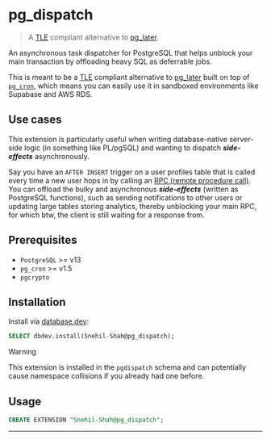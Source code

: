# pg_dispatch

> A [TLE](https://github.com/aws/pg_tle) compliant alternative to [pg_later](https://github.com/ChuckHend/pg_later).

An asynchronous task dispatcher for PostgreSQL that helps unblock your main transaction by offloading heavy SQL as deferrable jobs.

This is meant to be a [TLE](https://github.com/aws/pg_tle) compliant alternative to [pg_later](https://github.com/ChuckHend/pg_later) built on top of [`pg_cron`](https://github.com/citusdata/pg_cron), which means you can easily use it in sandboxed environments like Supabase and AWS RDS.

## Use cases

This extension is particularly useful when writing database-native server-side logic (in something like PL/pgSQL) and wanting to dispatch **_side-effects_** asynchronously.

Say you have an `AFTER INSERT` trigger on a user profiles table that is called every time a new user hops in by calling an [RPC (remote procedure call)](https://docs.postgrest.org/en/v12/references/api/functions.html).
You can offload the bulky and asynchronous **_side-effects_** (written as PostgreSQL functions), such as sending notifications to other users or updating large tables storing analytics, thereby unblocking your main RPC, for which btw, the client is still waiting for a response from.

## Prerequisites

- `PostgreSQL` >= v13
- `pg_cron` >= v1.5
- `pgcrypto`

## Installation

Install via [database.dev](https://database.dev/Snehil-Shah/pg_dispatch):

```sql
SELECT dbdev.install(Snehil-Shah@pg_dispatch);
```

> [!WARNING]
> This extension is installed in the `pgdispatch` schema and can potentially cause namespace collisions if you already had one before.

## Usage

```sql
CREATE EXTENSION "Snehil-Shah@pg_dispatch";
```

<!-- <docs> -->
<!-- /<docs> -->

***